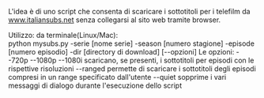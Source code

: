 L'idea è di uno script che consenta di scaricare i sottotitoli per i telefilm da www.italiansubs.net
senza collegarsi al sito web tramite browser.

Utilizzo:
da terminale(Linux/Mac):	
	python mysubs.py -serie [nome serie] -season [numero stagione] -episode [numero episodio] -dir [directory di download] [--opzioni]
Le opzioni:
--720p
--1080p
--1080i
scaricano, se presenti, i sottotitoli per episodi con le  rispettive risoluzioni
--ranged
permette di scaricare i sottotitoli degli episodi compresi in un range specificato dall'utente
--quiet
sopprime i vari messaggi di dialogo durante l'esecuzione dello script


